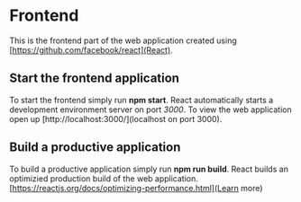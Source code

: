 # Frontend

This is the frontend part of the web application created using [https://github.com/facebook/react](React).

## Start the frontend application

To start the frontend simply run **npm start**.
React automatically starts a development environment server on port *3000*.
To view the web application open up [http://localhost:3000/](localhost on port 3000).

## Build a productive application

To  build a productive application simply run **npm run build**.
React builds an optimizied production build of the web application.
[https://reactjs.org/docs/optimizing-performance.html](Learn more)